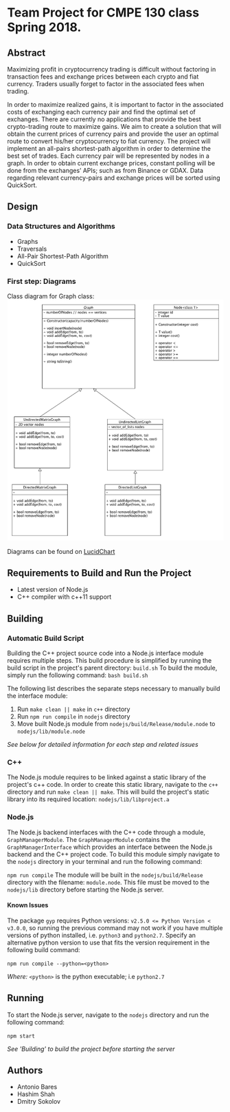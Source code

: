 # Team Project for CMPE 130 class Spring 2018.

## Abstract
Maximizing profit in cryptocurrency trading is difficult without factoring in transaction fees and exchange prices between each crypto and fiat currency. Traders usually forget to factor in the associated fees when trading.

In order to maximize realized gains, it is important to factor in the associated costs of exchanging each currency pair and find the optimal set of exchanges. There are currently no applications that provide the best crypto-trading route to maximize gains. We aim to create a solution that will obtain the current prices of currency pairs and provide the user an optimal route to convert his/her cryptocurrency to fiat currency. The project will implement an all-pairs shortest-path algorithm in order to determine the best set of trades. Each currency pair will be represented by nodes in a graph. In order to obtain current exchange prices, constant polling will be done from the exchanges’ APIs; such as from Binance or GDAX. Data regarding relevant currency-pairs and exchange prices will be sorted using QuickSort.

## Design

### Data Structures and Algorithms
* Graphs
* Traversals
* All-Pair Shortest-Path Algorithm
* QuickSort


### First step: Diagrams

Class diagram for Graph class:
![uml diagram for Graph class](images/classes_uml_diagram.png?raw=true)

Diagrams can be found on [LucidChart](https://www.lucidchart.com/invitations/accept/923e3f12-93bf-4315-af38-f11a078edaf6)

## Requirements to Build and Run the Project
- Latest version of Node.js
- C++ compiler with c++11 support

## Building
### Automatic Build Script
Building the C++ project source code into a Node.js interface module requires multiple steps. This build procedure is simplified by running the build script in the project's parent directory: `build.sh`
To build the module, simply run the following command: `bash build.sh`

The following list describes the separate steps necessary to manually build the interface module:
1. Run `make clean || make` in `c++` directory
2. Run `npm run compile` in `nodejs` directory
3. Move built Node.js module from `nodejs/build/Release/module.node` to `nodejs/lib/module.node`

_See below for detailed information for each step and related issues_

### C++

The Node.js module requires to be linked against a static library of the project's c++ code. In order to create this static library, navigate to the `c++` directory and run `make clean || make`. This will build the project's static library into its required location: `nodejs/lib/libproject.a`

### Node.js

The Node.js backend interfaces with the C++ code through a module, `GraphManagerModule`. The `GraphManagerModule` contains the `GraphManagerInterface` which provides an interface between the Node.js backend and the C++ project code. To build this module simply navigate to the `nodejs` directory in your terminal and run the following command: 

`npm run compile`
The module will be built in the `nodejs/build/Release` directory with the filename: `module.node`. This file must be moved to the `nodejs/lib` directory before starting the Node.js server.

#### Known Issues

The package `gyp` requires Python versions: `v2.5.0 <= Python Version < v3.0.0`, so running the previous command may not work if you have multiple versions of python installed, i.e. `python3` and `python2.7`. Specify an alternative python version to use that fits the version requirement in the following build command: 

`npm run compile --python=<python>`

*Where:* `<python>` is the python executable; i.e `python2.7`

## Running
To start the Node.js server, navigate to the `nodejs` directory and run the following command: 

`npm start`

_See 'Building' to build the project before starting the server_

## Authors
* Antonio Bares
* Hashim Shah
* Dmitry Sokolov
